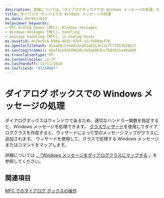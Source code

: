 ```yaml
---
description: 詳細については、「ダイアログボックスでの Windows メッセージの処理」を参照してください。
title: ダイアログ ボックスでの Windows メッセージの処理
ms.date: 09/05/2019
helpviewer_keywords:
- MFC dialog boxes [MFC], Windows messages
- Windows messages [MFC], handling
- message handling [MFC], in dialog boxes
ms.assetid: 4af0c9cb-09da-4b15-97df-a1cfb89def79
ms.openlocfilehash: 05aa68c17e401dad02ab513e13c7ff735761041f
ms.sourcegitcommit: d6af41e42699628c3e2e6063ec7b03931a49a098
ms.translationtype: MT
ms.contentlocale: ja-JP
ms.lasthandoff: 12/11/2020
ms.locfileid: "97254847"
---
```

# <a name="handling-windows-messages-in-your-dialog-box"></a>ダイアログ ボックスでの Windows メッセージの処理

ダイアログボックスはウィンドウであるため、適切なハンドラー関数を指定すると、Windows メッセージを処理できます。 [クラスウィザード](reference/mfc-class-wizard.md)を使用してダイアログクラスを作成すると、ウィザードによって空のメッセージマップがクラスに追加されます。 ウィザードを使用して、クラスで処理する Windows メッセージまたはコマンドをマップします。

詳細については [、「Windows メッセージをダイアログクラスにマップする](mapping-windows-messages-to-your-class.md) 」を参照してください。

## <a name="see-also"></a>関連項目

[MFC でのダイアログ ボックスの操作](life-cycle-of-a-dialog-box.md)
